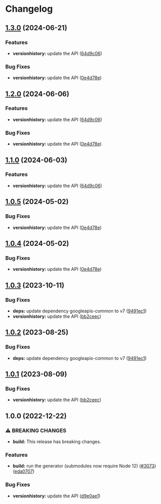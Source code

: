 # Changelog

## [1.3.0](https://github.com/googleapis/google-api-nodejs-client/compare/versionhistory-v1.2.0...versionhistory-v1.3.0) (2024-06-21)


### Features

* **versionhistory:** update the API ([64d9c06](https://github.com/googleapis/google-api-nodejs-client/commit/64d9c06cfc48c97376de11f63c0ce0def579fe86))


### Bug Fixes

* **versionhistory:** update the API ([0e4d78e](https://github.com/googleapis/google-api-nodejs-client/commit/0e4d78e3b4fdd766a38662bd270453080efd804d))

## [1.2.0](https://github.com/googleapis/google-api-nodejs-client/compare/versionhistory-v1.1.0...versionhistory-v1.2.0) (2024-06-06)


### Features

* **versionhistory:** update the API ([64d9c06](https://github.com/googleapis/google-api-nodejs-client/commit/64d9c06cfc48c97376de11f63c0ce0def579fe86))


### Bug Fixes

* **versionhistory:** update the API ([0e4d78e](https://github.com/googleapis/google-api-nodejs-client/commit/0e4d78e3b4fdd766a38662bd270453080efd804d))

## [1.1.0](https://github.com/googleapis/google-api-nodejs-client/compare/versionhistory-v1.0.5...versionhistory-v1.1.0) (2024-06-03)


### Features

* **versionhistory:** update the API ([64d9c06](https://github.com/googleapis/google-api-nodejs-client/commit/64d9c06cfc48c97376de11f63c0ce0def579fe86))

## [1.0.5](https://github.com/googleapis/google-api-nodejs-client/compare/versionhistory-v1.0.4...versionhistory-v1.0.5) (2024-05-02)


### Bug Fixes

* **versionhistory:** update the API ([0e4d78e](https://github.com/googleapis/google-api-nodejs-client/commit/0e4d78e3b4fdd766a38662bd270453080efd804d))

## [1.0.4](https://github.com/googleapis/google-api-nodejs-client/compare/versionhistory-v1.0.3...versionhistory-v1.0.4) (2024-05-02)


### Bug Fixes

* **versionhistory:** update the API ([0e4d78e](https://github.com/googleapis/google-api-nodejs-client/commit/0e4d78e3b4fdd766a38662bd270453080efd804d))

## [1.0.3](https://github.com/googleapis/google-api-nodejs-client/compare/versionhistory-v1.0.2...versionhistory-v1.0.3) (2023-10-11)


### Bug Fixes

* **deps:** update dependency googleapis-common to v7 ([9491ec1](https://github.com/googleapis/google-api-nodejs-client/commit/9491ec1cdc3c413e7d73edcfcd59cf5c28a7c855))
* **versionhistory:** update the API ([bb2ceec](https://github.com/googleapis/google-api-nodejs-client/commit/bb2ceec5dd62d77d3f98a31123a15fc3e00965b5))

## [1.0.2](https://github.com/googleapis/google-api-nodejs-client/compare/versionhistory-v1.0.1...versionhistory-v1.0.2) (2023-08-25)


### Bug Fixes

* **deps:** update dependency googleapis-common to v7 ([9491ec1](https://github.com/googleapis/google-api-nodejs-client/commit/9491ec1cdc3c413e7d73edcfcd59cf5c28a7c855))

## [1.0.1](https://github.com/googleapis/google-api-nodejs-client/compare/versionhistory-v1.0.0...versionhistory-v1.0.1) (2023-08-09)


### Bug Fixes

* **versionhistory:** update the API ([bb2ceec](https://github.com/googleapis/google-api-nodejs-client/commit/bb2ceec5dd62d77d3f98a31123a15fc3e00965b5))

## 1.0.0 (2022-12-22)


### ⚠ BREAKING CHANGES

* **build:** This release has breaking changes.

### Features

* **build:** run the generator (submodules now require Node 12) ([#3073](https://github.com/googleapis/google-api-nodejs-client/issues/3073)) ([eda0707](https://github.com/googleapis/google-api-nodejs-client/commit/eda07079dadab46a80b6f9ede618f4f43030169e))


### Bug Fixes

* **versionhistory:** update the API ([d9e0ae1](https://github.com/googleapis/google-api-nodejs-client/commit/d9e0ae16c47bd29c9777cb53166fe947b6db5f93))
